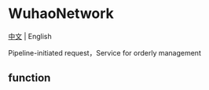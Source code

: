 # WuhaoNetwork

[中文](README_CN.md) | English

Pipeline-initiated request，Service for orderly management

## function
